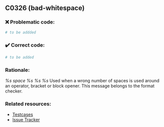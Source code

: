 ## C0326 (bad-whitespace)

### :x: Problematic code:

```python
# to be addded
```

### :heavy_check_mark: Correct code:

```python
# to be added
```

### Rationale:

 *%s space %s %s %s*
  Used when a wrong number of spaces is used around an operator, bracket or
  block opener. This message belongs to the format checker.



### Related resources:

- [Testcases](#)
- [Issue Tracker](https://github.com/PyCQA/pylint/issues?q=is%3Aissue+%22bad-whitespace%22+OR+%22C0326%22)
